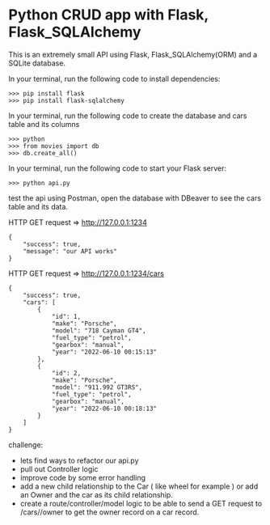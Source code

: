 # Python CRUD app with Flask, Flask_SQLAlchemy

This is an extremely small API using Flask, Flask_SQLAlchemy(ORM) and a SQLite database.

In your terminal, run the following code to install dependencies:
```
>>> pip install flask
>>> pip install flask-sqlalchemy
```

In your terminal, run the following code to create the database and cars table and its columns
```
>>> python
>>> from movies import db
>>> db.create_all()
```

In your terminal, run the following code to start your Flask server:
```
>>> python api.py
```

test the api using Postman, open the database with DBeaver to see the cars table and its data.

HTTP GET request => http://127.0.0.1:1234
```
{
    "success": true,
    "message": "our API works"
}
```


HTTP GET request => http://127.0.0.1:1234/cars
```
{
    "success": true,
    "cars": [
        {
            "id": 1,
            "make": "Porsche",
            "model": "718 Cayman GT4",
            "fuel_type": "petrol",
            "gearbox": "manual",
            "year": "2022-06-10 00:15:13"
        },
        {
            "id": 2,
            "make": "Porsche",
            "model": "911.992 GT3RS",
            "fuel_type": "petrol",
            "gearbox": "manual",
            "year": "2022-06-10 00:18:13"
        }
    ]
}
```



challenge: 
* lets find ways to refactor our api.py
* pull out Controller logic
* improve code by some error handling
* add a new child relationship to the Car ( like wheel for example ) or add an Owner and the car as its child relationship. 
* create a route/controller/model logic to be able to send a GET request to /cars/<id>/owner to get the owner record on a car record.
